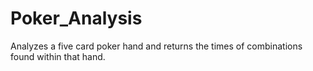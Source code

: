 # Poker_Analysis
Analyzes a five card poker hand and returns the times of combinations found within that hand.
